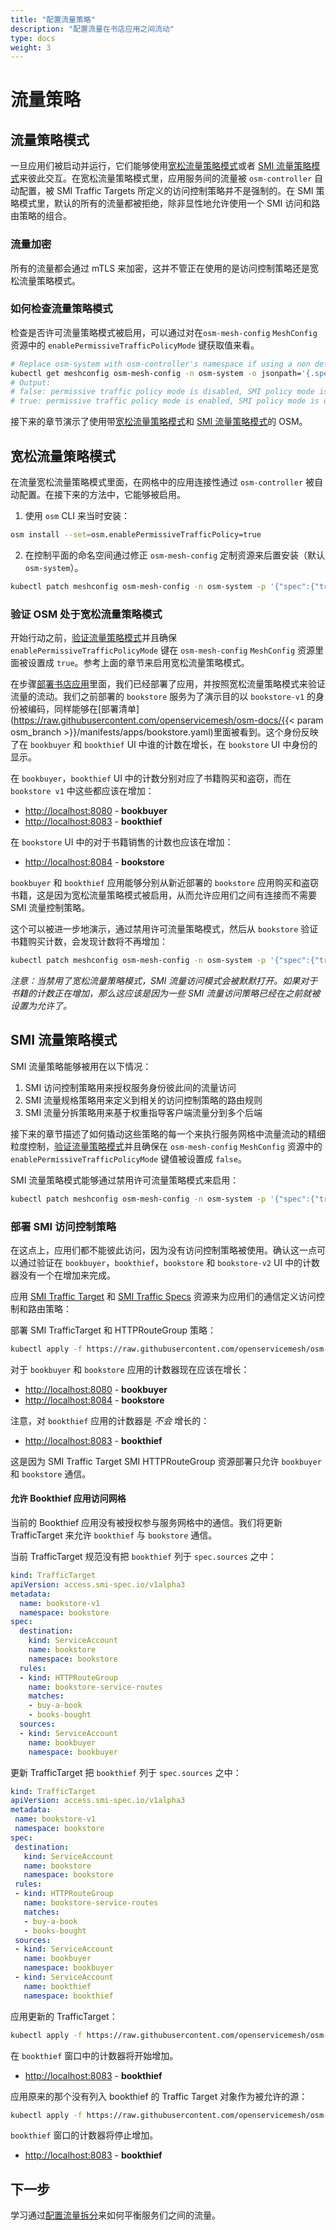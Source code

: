 ```yaml
---
title: "配置流量策略"
description: "配置流量在书店应用之间流动"
type: docs
weight: 3
---
```


# 流量策略

## 流量策略模式

一旦应用们被启动并运行，它们能够使用[宽松流量策略模式](#宽松流量策略模式)或者 [SMI 流量策略模式](#SMI-流量策略模式)来彼此交互。在宽松流量策略模式里，应用服务间的流量被 `osm-controller` 自动配置，被 SMI Traffic Targets 所定义的访问控制策略并不是强制的。在 SMI 策略模式里，默认的所有的流量都被拒绝，除非显性地允许使用一个 SMI 访问和路由策略的组合。

### 流量加密

所有的流量都会通过 mTLS 来加密，这并不管正在使用的是访问控制策略还是宽松流量策略模式。

### 如何检查流量策略模式

检查是否许可流量策略模式被启用，可以通过对在`osm-mesh-config` `MeshConfig` 资源中的 `enablePermissiveTrafficPolicyMode` 键获取值来看。

```bash
# Replace osm-system with osm-controller's namespace if using a non default namespace
kubectl get meshconfig osm-mesh-config -n osm-system -o jsonpath='{.spec.traffic.enablePermissiveTrafficPolicyMode}{"\n"}'
# Output:
# false: permissive traffic policy mode is disabled, SMI policy mode is enabled
# true: permissive traffic policy mode is enabled, SMI policy mode is disabled
```

接下来的章节演示了使用带[宽松流量策略模式](#宽松流量策略模式)和 [SMI 流量策略模式](#SMI-流量策略模式)的 OSM。

## 宽松流量策略模式

在流量宽松流量策略模式里面，在网格中的应用连接性通过 `osm-controller` 被自动配置。在接下来的方法中，它能够被启用。

1. 使用 `osm` CLI 来当时安装：
  ```bash
  osm install --set=osm.enablePermissiveTrafficPolicy=true
  ```

2. 在控制平面的命名空间通过修正 `osm-mesh-config` 定制资源来后置安装（默认 `osm-system`）。
  ```bash
  kubectl patch meshconfig osm-mesh-config -n osm-system -p '{"spec":{"traffic":{"enablePermissiveTrafficPolicyMode":true}}}'  --type=merge
  ```

### 验证 OSM 处于宽松流量策略模式

开始行动之前，[验证流量策略模式](#验证流量策略模式)并且确保 `enablePermissiveTrafficPolicyMode` 键在 `osm-mesh-config` `MeshConfig` 资源里面被设置成 `true`。参考上面的章节来启用宽松流量策略模式。

在步骤[部署书店应用](#部署书店应用)里面，我们已经部署了应用，并按照宽松流量策略模式来验证流量的流动。我们之前部署的 `bookstore` 服务为了演示目的以 `bookstore-v1` 的身份被编码，同样能够在[部署清单](https://raw.githubusercontent.com/openservicemesh/osm-docs/{{< param osm_branch >}}/manifests/apps/bookstore.yaml)里面被看到。这个身份反映了在 `bookbuyer` 和 `bookthief` UI 中谁的计数在增长，在 `bookstore` UI 中身份的显示。

在 `bookbuyer`，`bookthief` UI 中的计数分别对应了书籍购买和盗窃，而在 `bookstore v1` 中这些都应该在增加：

- [http://localhost:8080](http://localhost:8080) - **bookbuyer**
- [http://localhost:8083](http://localhost:8083) - **bookthief**

在 `bookstore` UI 中的对于书籍销售的计数也应该在增加：

- [http://localhost:8084](http://localhost:8084) - **bookstore**

`bookbuyer` 和 `bookthief` 应用能够分别从新近部署的 `bookstore` 应用购买和盗窃书籍，这是因为宽松流量策略模式被启用，从而允许应用们之间有连接而不需要 SMI 流量控制策略。

这个可以被进一步地演示，通过禁用许可流量策略模式，然后从 `bookstore` 验证书籍购买计数，会发现计数将不再增加：

```bash
kubectl patch meshconfig osm-mesh-config -n osm-system -p '{"spec":{"traffic":{"enablePermissiveTrafficPolicyMode":false}}}'  --type=merge
```

_注意：当禁用了宽松流量策略模式，SMI 流量访问模式会被默默打开。如果对于书籍的计数正在增加，那么这应该是因为一些 SMI 流量访问策略已经在之前就被设置为允许了。_

## SMI 流量策略模式

SMI 流量策略能够被用在以下情况：

1. SMI 访问控制策略用来授权服务身份彼此间的流量访问
2. SMI 流量规格策略用来定义到相关的访问控制策略的路由规则
3. SMI 流量分拆策略用来基于权重指导客户端流量分到多个后端

接下来的章节描述了如何撬动这些策略的每一个来执行服务网格中流量流动的精细粒度控制，[验证流量策略模式](#验证流量策略模式)并且确保在 `osm-mesh-config` `MeshConfig` 资源中的 `enablePermissiveTrafficPolicyMode` 键值被设置成 `false`。

SMI 流量策略模式能够通过禁用许可流量策略模式来启用：

```bash
kubectl patch meshconfig osm-mesh-config -n osm-system -p '{"spec":{"traffic":{"enablePermissiveTrafficPolicyMode":false}}}'  --type=merge
```

### 部署 SMI 访问控制策略

在这点上，应用们都不能彼此访问，因为没有访问控制策略被使用。确认这一点可以通过验证在 `bookbuyer`，`bookthief`，`bookstore` 和 `bookstore-v2` UI 中的计数器没有一个在增加来完成。

应用 [SMI Traffic Target](https://github.com/servicemeshinterface/smi-spec/blob/v0.6.0/apis/traffic-access/v1alpha2/traffic-access.md) 和 [SMI Traffic Specs](https://github.com/servicemeshinterface/smi-spec/blob/v0.6.0/apis/traffic-specs/v1alpha4/traffic-specs.md) 资源来为应用们的通信定义访问控制和路由策略：

部署 SMI TrafficTarget 和 HTTPRouteGroup 策略：

```bash
kubectl apply -f https://raw.githubusercontent.com/openservicemesh/osm-docs/{{< param osm_branch >}}/manifests/access/traffic-access-v1.yaml
```

对于 `bookbuyer` 和 `bookstore` 应用的计数器现在应该在增长：

- [http://localhost:8080](http://localhost:8080) - **bookbuyer**
- [http://localhost:8084](http://localhost:8084) - **bookstore**

注意，对 `bookthief` 应用的计数器是 _不会_ 增长的：

- [http://localhost:8083](http://localhost:8083) - **bookthief**

这是因为 SMI Traffic Target SMI HTTPRouteGroup 资源部署只允许 `bookbuyer` 和 `bookstore` 通信。

#### 允许 Bookthief 应用访问网格

当前的 Bookthief 应用没有被授权参与服务网格中的通信。我们将更新 TrafficTarget 来允许 `bookthief` 与 `bookstore` 通信。

当前 TrafficTarget 规范没有把 `bookthief` 列于 `spec.sources` 之中：

```yaml
kind: TrafficTarget
apiVersion: access.smi-spec.io/v1alpha3
metadata:
  name: bookstore-v1
  namespace: bookstore
spec:
  destination:
    kind: ServiceAccount
    name: bookstore
    namespace: bookstore
  rules:
  - kind: HTTPRouteGroup
    name: bookstore-service-routes
    matches:
    - buy-a-book
    - books-bought
  sources:
  - kind: ServiceAccount
    name: bookbuyer
    namespace: bookbuyer
```

更新 TrafficTarget 把 `bookthief` 列于 `spec.sources` 之中：

```yaml
kind: TrafficTarget
apiVersion: access.smi-spec.io/v1alpha3
metadata:
 name: bookstore-v1
 namespace: bookstore
spec:
 destination:
   kind: ServiceAccount
   name: bookstore
   namespace: bookstore
 rules:
 - kind: HTTPRouteGroup
   name: bookstore-service-routes
   matches:
   - buy-a-book
   - books-bought
 sources:
 - kind: ServiceAccount
   name: bookbuyer
   namespace: bookbuyer
 - kind: ServiceAccount
   name: bookthief
   namespace: bookthief
```

应用更新的 TrafficTarget：

```bash
kubectl apply -f https://raw.githubusercontent.com/openservicemesh/osm-docs/{{< param osm_branch >}}/manifests/access/traffic-access-v1-allow-bookthief.yaml
```

在 `bookthief` 窗口中的计数器将开始增加。

- [http://localhost:8083](http://localhost:8083) - **bookthief**

应用原来的那个没有列入 bookthief 的 Traffic Target 对象作为被允许的源：

```bash
kubectl apply -f https://raw.githubusercontent.com/openservicemesh/osm-docs/{{< param osm_branch >}}/manifests/access/traffic-access-v1.yaml
```

`bookthief` 窗口的计数器将停止增加。

- [http://localhost:8083](http://localhost:8083) - **bookthief**

## 下一步

学习通过[配置流量拆分](/docs/getting_started/traffic_split/)来如何平衡服务们之间的流量。